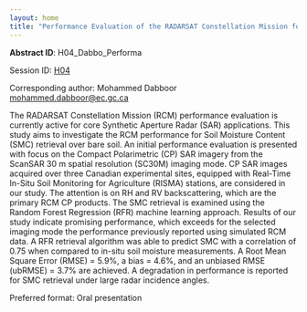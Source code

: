 ```yaml
---
layout: home
title: "Performance Evaluation of the RADARSAT Constellation Mission for Soil Moisture Retrieval by Compact Polarimetry"
---
```



**Abstract ID**: H04_Dabbo_Performa

Session ID: [H04](.)

Corresponding author: Mohammed Dabboor <a href="mailto:mohammed.dabboor@ec.gc.ca">mohammed.dabboor@ec.gc.ca</a>

The RADARSAT Constellation Mission (RCM) performance evaluation is currently active for core Synthetic Aperture Radar (SAR) applications. This study aims to investigate the RCM performance for Soil Moisture Content (SMC) retrieval over bare soil. An initial performance evaluation is presented with focus on the Compact Polarimetric (CP) SAR imagery from the ScanSAR 30 m spatial resolution (SC30M) imaging mode. CP SAR images acquired over three Canadian experimental sites, equipped with Real-Time In-Situ Soil Monitoring for Agriculture (RISMA) stations, are considered in our study. The attention is on RH and RV backscattering, which are the primary RCM CP products. The SMC retrieval is examined using the Random Forest Regression (RFR) machine learning approach. Results of our study indicate promising performance, which exceeds for the selected imaging mode the performance previously reported using simulated RCM data. A RFR retrieval algorithm was able to predict SMC with a correlation of 0.75 when compared to in-situ soil moisture measurements. A Root Mean Square Error (RMSE) = 5.9%, a bias = 4.6%, and an unbiased RMSE (ubRMSE) = 3.7% are achieved. A degradation in performance is reported for SMC retrieval under large radar incidence angles.

Preferred format: Oral presentation
